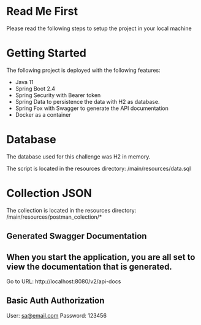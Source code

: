 # **Read Me First**

Please read the following steps to setup the project in your local machine

# **Getting Started**

The following project is deployed with the following features:

- Java 11
- Spring Boot 2.4
- Spring Security with Bearer token
- Spring Data to persistence the data with H2 as database.
- Spring Fox with Swagger to generate the API documentation
- Docker as a container

# Database

The database used for this challenge was H2 in memory.

The script is located in the resources directory: /main/resources/data.sql

# Collection JSON

The collection is located in the resources directory: /main/resources/postman_colection/*

## Generated Swagger Documentation
## When you start the application, you are all set to view the documentation that is generated.

Go to URL: http://localhost:8080/v2/api-docs

## Basic Auth Authorization
User: sa@email.com
Password: 123456
